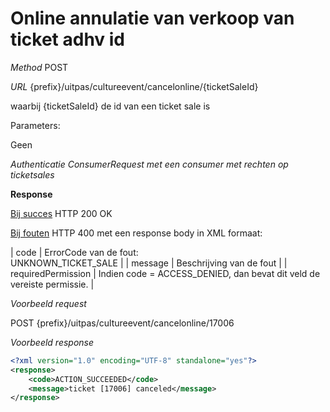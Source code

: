 ---
---

# Online annulatie van verkoop van ticket adhv id

_Method_
POST

_URL_
{prefix}/uitpas/cultureevent/cancelonline/{ticketSaleId}

waarbij {ticketSaleId} de id van een ticket sale is

Parameters:

Geen

_Authenticatie_
_ConsumerRequest met een consumer met rechten op ticketsales_

**Response**

<u>Bij succes</u>
HTTP 200 OK

<u>Bij fouten</u>
HTTP 400 met een response body in XML formaat:

| code | ErrorCode van de fout:<br>UNKNOWN_TICKET_SALE |
| message | Beschrijving van de fout |
| requiredPermission | Indien code = ACCESS_DENIED, dan bevat dit veld de vereiste permissie. |

_Voorbeeld request_

POST {prefix}/uitpas/cultureevent/cancelonline/17006

_Voorbeeld response_


~~~xml
<?xml version="1.0" encoding="UTF-8" standalone="yes"?>
<response>
    <code>ACTION_SUCCEEDED</code>
    <message>ticket [17006] canceled</message>
</response>
~~~
